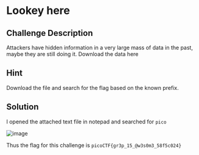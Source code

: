 # Lookey here

## Challenge Description

Attackers have hidden information in a very large mass of data in the past, maybe they are still doing it.
Download the data here

## Hint

Download the file and search for the flag based on the known prefix.

## Solution

I opened the attached text file in notepad and searched for `pico`

![image](https://github.com/user-attachments/assets/92e79a19-432b-4618-9db3-843c805484c9)

Thus the flag for this challenge is `picoCTF{gr3p_15_@w3s0m3_58f5c024}`


